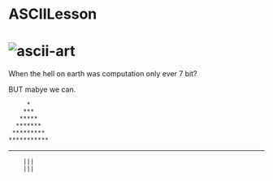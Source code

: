 # ASCIILesson

# ![ascii-art](https://raw.githubusercontent.com/dawsonbooth/ascii-art/master/logo.png) 

When the hell on earth was computation only ever 7 bit?

BUT mabye we can. 

         *
        ***
       *****
      *******
     *********
    ***********
   *************
        |||
        |||
